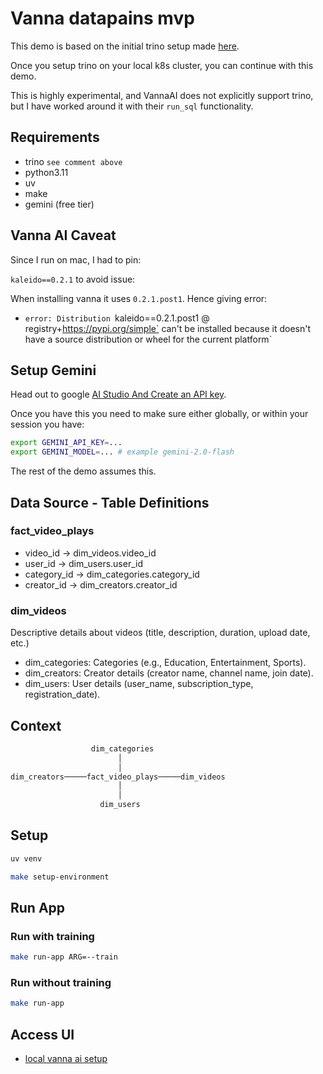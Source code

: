 # Vanna datapains mvp

This demo is based on the initial trino setup made [here](https://medium.com/@simon.thelin90/trino-minio-metastore-workshop-kubernetes-dbede7b1eca1).

Once you setup trino on your local k8s cluster, you can continue with this demo.

This is highly experimental, and VannaAI does not explicitly support trino, but I have
worked around it with their `run_sql` functionality.

## Requirements

* trino `see comment above`
* python3.11
* uv
* make
* gemini (free tier)

## Vanna AI Caveat

Since I run on mac, I had to pin:

`kaleido==0.2.1` to avoid issue:

When installing vanna it uses `0.2.1.post1`. Hence giving error:

* `error: Distribution `kaleido==0.2.1.post1 @ registry+https://pypi.org/simple` can't be installed because it doesn't have a source distribution or wheel for the current platform`

## Setup Gemini

Head out to google [AI Studio And Create an API key](https://aistudio.google.com/apikey).

Once you have this you need to make sure either globally, or within your session you have:

```bash
export GEMINI_API_KEY=...
export GEMINI_MODEL=... # example gemini-2.0-flash
```

The rest of the demo assumes this.

## Data Source -  Table Definitions

### fact_video_plays

* video_id → dim_videos.video_id
* user_id → dim_users.user_id
* category_id → dim_categories.category_id
* creator_id → dim_creators.creator_id

### dim_videos

Descriptive details about videos (title, description, duration, upload date, etc.)

* dim_categories: Categories (e.g., Education, Entertainment, Sports).
* dim_creators: Creator details (creator name, channel name, join date).
* dim_users: User details (user_name, subscription_type, registration_date).

## Context

```bash
                  dim_categories
                        │
                        │
dim_creators─────fact_video_plays─────dim_videos
                        │
                        │
                    dim_users
```

## Setup

```bash
uv venv
```

```bash
make setup-environment
```

## Run App

### Run with training

```bash
make run-app ARG=--train
```

### Run without training

```bash
make run-app
```

## Access UI

* [local vanna ai setup](http://localhost:8084)

